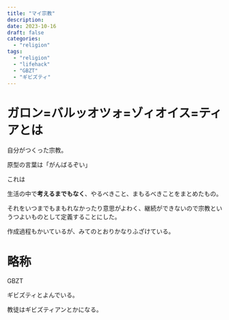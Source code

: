 ```yaml
---
title: "マイ宗教"
description:
date: 2023-10-16
draft: false
categories:
  - "religion"
tags:
  - "religion"
  - "lifehack"
  - "GBZT"
  - "ギビズティ"
---
```


# ガロン=バルッオツォ=ゾィオイス=ティアとは

自分がつくった宗教。

原型の言葉は「がんばるぞい」

これは

生活の中で**考えるまでもなく**、やるべきこと、まもるべきことをまとめたもの。

それをいつまでもまもれなかったり意思がよわく、継続ができないので宗教というつよいものとして定義することにした。

作成過程もかいているが、みてのとおりかなりふざけている。

# 略称

GBZT

ギビズティとよんでいる。

教徒はギビズティアンとかになる。
